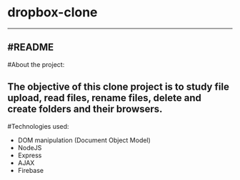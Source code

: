 # dropbox-clone
------------------------------------------------------------------------------------------------------------------------------------------
#README
------------------------------------------------------------------------------------------------------------------------------------------
#About the project:

 The objective of this clone project is to study file upload, read files, rename files, delete and create folders and their browsers.
------------------------------------------------------------------------------------------------------------------------------------------

 #Technologies used:
 
 - DOM manipulation (Document Object Model)
 - NodeJS
 - Express
 - AJAX
 - Firebase
 
 
